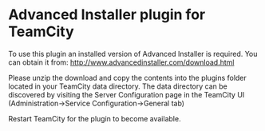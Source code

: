 Advanced Installer plugin for TeamCity
=========

To use this plugin an installed version of Advanced Installer is required.
You can obtain it from: http://www.advancedinstaller.com/download.html

Please unzip the download and copy the contents into the plugins folder located
in your TeamCity data directory. The data directory can be discovered by visiting the Server Configuration
page in the TeamCity UI (Administration->Service Configuration->General tab)

Restart TeamCity for the plugin to become available.

